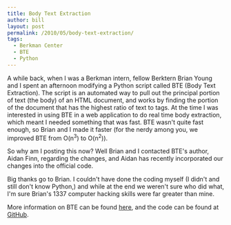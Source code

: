 ```yaml
---
title: Body Text Extraction
author: bill
layout: post
permalink: /2010/05/body-text-extraction/
tags:
  - Berkman Center
  - BTE
  - Python
---
```

A while back, when I was a Berkman intern, fellow Berktern Brian Young and I
spent an afternoon modifying a Python script called BTE (Body Text Extraction).
The script is an automated way to pull out the principal portion of text (the
body) of an HTML document, and works by finding the portion of the document
that has the highest ratio of text to tags. At the time I was interested in
using BTE in a web application to do real time body extraction, which meant I
needed something that was fast. BTE wasn't quite fast enough, so Brian and I
made it faster (for the nerdy among you, we improved BTE from O(n<sup>3</sup>)
to O(n<sup>2</sup>)).

So why am I posting this now? Well Brian and I contacted BTE's author, Aidan
Finn, regarding the changes, and Aidan has recently incorporated our changes
into the official code.

Big thanks go to Brian. I couldn't have done the coding myself (I didn't and
still don't know Python,) and while at the end we weren't sure who did what,
I'm sure Brian's 1337 computer hacking skills were far greater than mine.

More information on BTE can be found [here][1], and the code can be found at
[GitHub][2].

 [1]: http://www.aidanf.net/archive/software/bte-body-text-extraction
 [2]: http://github.com/aidanf/BTE
